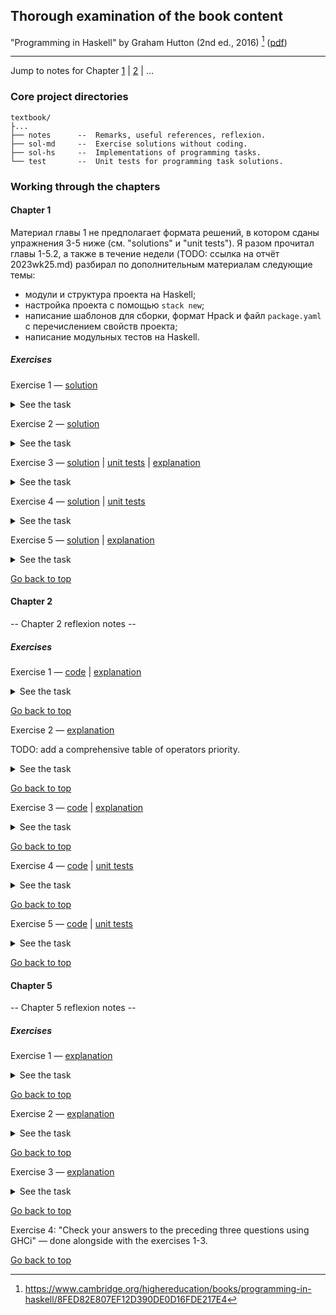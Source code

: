 ## Thorough examination of the book content

"Programming in Haskell" by Graham Hutton (2nd ed., 2016) [^book-website] ([pdf](https://mega.nz/file/b10XkKKD#XLhYfT7GBsJsCgL3Nw0zCKkGzBAAvN2XbiSoIriIK-Y))

---

Jump to notes for Chapter [1](#ch1) | [2](#ch2) | ...


### Core project directories

```
textbook/
├...
├── notes      --  Remarks, useful references, reflexion.
├── sol-md     --  Exercise solutions without coding.
├── sol-hs     --  Implementations of programming tasks.
└── test       --  Unit tests for programming task solutions.
```

### Working through the chapters

<a name="ch1"></a>
#### Chapter 1

Материал главы 1 не предполагает формата решений, в котором сданы упражнения 3-5 ниже (см. "solutions" и "unit tests"). Я разом прочитал главы 1-5.2, а также в течение недели (TODO: ссылка на отчёт 2023wk25.md) разбирал по дополнительным материалам следующие темы:
- модули и структура проекта на Haskell;
- настройка проекта с помощью `stack new`;
- написание шаблонов для сборки, формат Hpack и файл `package.yaml` с перечислением свойств проекта;
- написание модульных тестов на Haskell.

##### Exercises

Exercise 1 &mdash; [solution](./sol-md/Chap1ex1.md)

<details>
<summary>See the task</summary>

There are two possible calculations for the nested application of the `double (double 2)` function on pages 3-4.

Give another possible calculation for the result of `double (double 2)`.

</details>

Exercise 2 &mdash; [solution](./sol-md/Chap1ex2.md)

<details>
<summary>See the task</summary>

Here the `sum` function implementation:
```
sum :: Num x => [x] -> x
sum [] = 0
sum (x:xs) = x + sum xs
```

Show that `sum [x] = x` for any number x.

</details>

Exercise 3 &mdash; [solution](./sol-hs/Chap1ex3.hs) | [unit tests](./test/Chap1ex3test.hs) | [explanation](./sol-md/Chap1ex3.md) 

<details>
<summary>See the task</summary>

Define a function product that produces the product of a list of numbers, and show using your definition that `product [2,3,4] = 24`.

</details>

Exercise 4 &mdash; [solution](./sol-hs/Chap1ex4.hs) | [unit tests](./test/Chap1ex4test.hs)

<details>
<summary>See the task</summary>
Suppose that we define a function called `qsort` by the following two equations:
```
qsort [] = []
qsort (x:xs) = qsort smaller ++ [x] ++ qsort larger
               where
                   smaller = [a | a <- xs, a <= x]
                   larger = [b | b <- xs, b > x]
```

How should the definition of the function `qsort` be modified so that it produces a reverse sorted version of a list?

</details>

Exercise 5 &mdash; [solution](./sol-hs/Chap1ex5.hs) | [explanation](./sol-md/Chap1ex5.md)

<details>
<summary>See the task</summary>

What would be the effect of replacing `<=` by `<` in the original definition of `qsort` (see the previous task)? Hint: consider the example `qsort [2,2,3,1,1]`.

</details>

[Go back to top](#top)

<a name="ch2"></a>
#### Chapter 2

-- Chapter 2 reflexion notes --

##### Exercises

Exercise 1 &mdash; [code](./sol-hs/Chap2ex1.hs) | [explanation](./sol-md/Chap2ex1.md)

<details>
<summary>See the task</summary>

 Work through the examples from this chapter using GHCi.

</details>

[Go back to top](#top)

Exercise 2 &mdash; [explanation](./sol-md/Chap2ex2.md)

TODO: add a comprehensive table of operators priority.

<details>
<summary>See the task</summary>

```
2^3*4
2*3+4*5
2+3*4^5
```

</details>

[Go back to top](#top)

Exercise 3 &mdash; [code](./sol-hs/Chap2ex3.hs) | [explanation](./sol-md/Chap2ex3.md)

<details>
<summary>See the task</summary>

The script below contains three syntactic errors. Correct these errors and then check that your script works properly using GHCi.
```
N = a 'div' length xs
    where
         a = 10
        xs = [1,2,3,4,5]
```

</details>

[Go back to top](#top)

Exercise 4 &mdash; [code](./sol-hs/Chap2ex4.hs) | [unit tests](./test/Chap2ex4test.hs)

<details>
<summary>See the task</summary>

The library function `last` selects the last element of a non-empty list; for example, `last [1,2,3,4,5] = 5`. Show how the function `last` could be defined in terms of the other library functions introduced in this chapter. Can you think of another possible definition?

</details>

[Go back to top](#top)

Exercise 5 &mdash; [code](./sol-hs/Chap2ex5.hs) | [unit tests](./test/Chap2ex5test.hs)

<details>
<summary>See the task</summary>

5. The library function init removes the last element from a non-empty list; for example, `init [1,2,3,4,5] = [1,2,3,4]`. Show how `init` could similarly be defined in two different ways.

</details>

[Go back to top](#top)

<a name="ch5"></a>
#### Chapter 5

-- Chapter 5 reflexion notes --

##### Exercises

Exercise 1 &mdash; [explanation](./sol-md/Chap5ex1.md)

<details>
<summary>See the task</summary>

What are the types of the following values?
```
['a','b','c']

('a','b','c')

[(False,'O'),(True,'1')]

([False,True],['0','1'])

[tail, init, reverse]
```

</details>

[Go back to top](#top)

Exercise 2 &mdash; [explanation](./sol-md/Chap5ex2.md)

<details>
<summary>See the task</summary>

Write down definitions that have the following types; it does not matter what the definitions actually do as long as they are type correct.
```
bools :: [Bool]

nums :: [[Int]]

add :: Int -> Int -> Int -> Int

copy :: a -> (a,a) 

apply :: (a -> b) -> a -> b
```

</details>

[Go back to top](#top)

Exercise 3 &mdash; [explanation](./sol-md/Chap5ex3.md)

<details>
<summary>See the task</summary>

What are the types of the following functions?
```
second xs = head (tail xs)

swap (x,y) = (y,x)

pair x y = (x,y)
 
double x = x*2
 
palindrome xs = reverse xs == xs

twice f x = f (f x)
```
Hint: take care to include the necessary class constraints in the types if the functions are defined using overloaded operators.

</details>

[Go back to top](#top)

Exercise 4: "Check your answers to the preceding three questions using GHCi" &mdash; done alongside with the exercises 1-3.

[Go back to top](#top)

<!-- Chapter template
<a name="chY"></a>
#### Chapter Y

-- Chapter Y reflexion notes --

##### Exercises

Exercise Z &mdash; [code](./sol-hs/ChapYexZ.hs) | [unit tests](./test/ChapYexZtest.hs) | [explanation](./sol-md/ChapYexZ.md)

<details>
<summary>See the task</summary>

-- Task text --

</details>

[Go back to top](#top)
-->


[^book-website]: https://www.cambridge.org/highereducation/books/programming-in-haskell/8FED82E807EF12D390DE0D16FDE217E4
